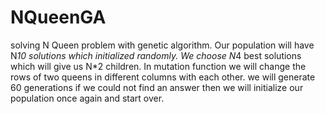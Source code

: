 # NQueenGA

solving N Queen problem with genetic algorithm.
Our population will have N*10 solutions which initialized randomly. We choose N*4 best solutions which will give us N*2 children.
In mutation function we will change the rows of two queens in different columns with each other.
we will generate 60 generations if we could not find an answer then we will initialize our population once again and start over.
